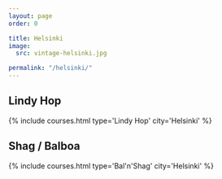 ```yaml
---
layout: page
order: 0

title: Helsinki
image:
  src: vintage-helsinki.jpg

permalink: "/helsinki/"
---
```


## Lindy Hop
{% include courses.html type='Lindy Hop' city='Helsinki' %}

## Shag / Balboa
{% include courses.html type='Bal\'n\'Shag' city='Helsinki' %}
